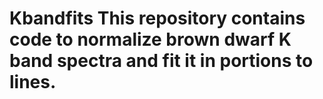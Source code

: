 # Kbandfits This repository contains code to normalize brown dwarf K band spectra and fit it in portions to lines. 

